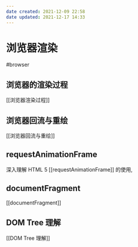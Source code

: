 ```yaml
---
date created: 2021-12-09 22:58
date updated: 2021-12-17 14:33
---
```


# 浏览器渲染

#browser

## 浏览器的渲染过程

[[浏览器渲染过程]]

## 浏览器回流与重绘

[[浏览器回流与重绘]]

## requestAnimationFrame

深入理解 HTML 5 [[requestAnimationFrame]] 的使用,

## documentFragment

[[documentFragment]]

## DOM Tree 理解

[[DOM Tree 理解]]
